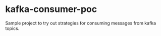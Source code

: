 # kafka-consumer-poc
Sample project to try out strategies for consuming messages from kafka topics.
